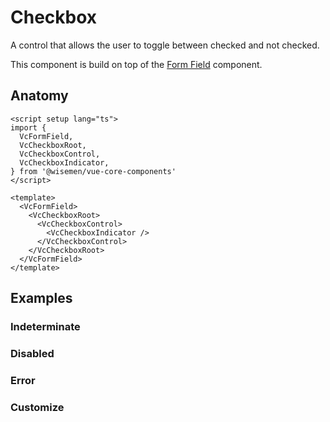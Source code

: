 # Checkbox

A control that allows the user to toggle between checked and not checked.

This component is build on top of the [Form Field](/packages/components/components/form-field/form-field.html) component.

<ComponentPreview name="checkbox/examples/main" />

## Anatomy

```vue
<script setup lang="ts">
import {
  VcFormField,
  VcCheckboxRoot,
  VcCheckboxControl,
  VcCheckboxIndicator,
} from '@wisemen/vue-core-components'
</script>

<template>
  <VcFormField>
    <VcCheckboxRoot>
      <VcCheckboxControl>
        <VcCheckboxIndicator />
      </VcCheckboxControl>
    </VcCheckboxRoot>
  </VcFormField>
</template>
```

<!-- @include: ./checkbox-meta.md -->

## Examples

### Indeterminate

<ComponentPreview name="checkbox/examples/indeterminate" />

### Disabled

<ComponentPreview name="checkbox/examples/disabled" />

### Error

<ComponentPreview name="checkbox/examples/error" />

### Customize

<ComponentPreview name="checkbox/examples/customize" />
